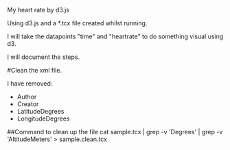 My heart rate by d3.js

Using d3.js and a *.tcx file created whilst running.

I will take the datapoints "time" and "heartrate" to do something visual using d3.

I will document the steps.


#Clean the xml file.

I have removed:
* Author
* Creator
* LatitudeDegrees
* LongitudeDegrees

##Command to clean up the file
cat sample.tcx | grep -v 'Degrees' | grep -v 'AltitudeMeters' > sample.clean.tcx
